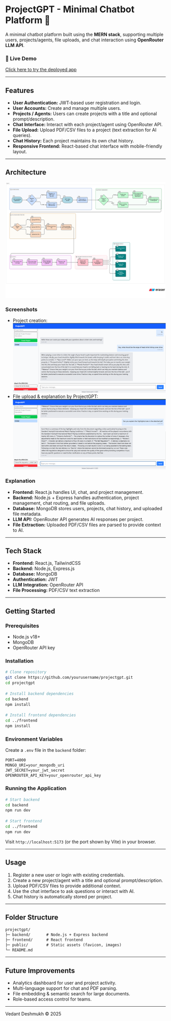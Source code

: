 # ProjectGPT - Minimal Chatbot Platform 🤖

A minimal chatbot platform built using the **MERN stack**, supporting multiple users, projects/agents, file uploads, and chat interaction using **OpenRouter LLM API**.

### 🚀 Live Demo

[Click here to try the deployed app](https://yellow-frontend.vercel.app)

---

## Features

- **User Authentication:** JWT-based user registration and login.
- **User Accounts:** Create and manage multiple users.
- **Projects / Agents:** Users can create projects with a title and optional prompt/description.
- **Chat Interface:** Interact with each project/agent using OpenRouter API.
- **File Upload:** Upload PDF/CSV files to a project (text extraction for AI queries).
- **Chat History:** Each project maintains its own chat history.
- **Responsive Frontend:** React-based chat interface with mobile-friendly layout.

---

## Architecture

![Architecture Diagram](architecture.png)

### Screenshots

- Project creation: ![Demo1](demo1.png)
- File upload & explanation by ProjectGPT: ![Demo2](demo2.png)

### Explanation

- **Frontend:** React.js handles UI, chat, and project management.
- **Backend:** Node.js + Express handles authentication, project management, chat routing, and file uploads.
- **Database:** MongoDB stores users, projects, chat history, and uploaded file metadata.
- **LLM API:** OpenRouter API generates AI responses per project.
- **File Extraction:** Uploaded PDF/CSV files are parsed to provide context to AI.

---

## Tech Stack

- **Frontend:** React.js, TailwindCSS
- **Backend:** Node.js, Express.js
- **Database:** MongoDB
- **Authentication:** JWT
- **LLM Integration:** OpenRouter API
- **File Processing:** PDF/CSV text extraction

---

## Getting Started

### Prerequisites

- Node.js v18+
- MongoDB
- OpenRouter API key

### Installation

```bash
# Clone repository
git clone https://github.com/yourusername/projectgpt.git
cd projectgpt

# Install backend dependencies
cd backend
npm install

# Install frontend dependencies
cd ../frontend
npm install
```

### Environment Variables

Create a `.env` file in the `backend` folder:

```
PORT=4000
MONGO_URI=your_mongodb_uri
JWT_SECRET=your_jwt_secret
OPENROUTER_API_KEY=your_openrouter_api_key
```

### Running the Application

```bash
# Start backend
cd backend
npm run dev

# Start frontend
cd ../frontend
npm run dev
```

Visit `http://localhost:5173` (or the port shown by Vite) in your browser.

---

## Usage

1. Register a new user or login with existing credentials.
2. Create a new project/agent with a title and optional prompt/description.
3. Upload PDF/CSV files to provide additional context.
4. Use the chat interface to ask questions or interact with AI.
5. Chat history is automatically stored per project.

---

## Folder Structure

```
projectgpt/
├─ backend/       # Node.js + Express backend
├─ frontend/      # React frontend
├─ public/        # Static assets (favicon, images)
└─ README.md
```

---

## Future Improvements

- Analytics dashboard for user and project activity.
- Multi-language support for chat and PDF parsing.
- File embedding & semantic search for large documents.
- Role-based access control for teams.

---

Vedant Deshmukh © 2025
